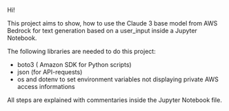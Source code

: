 Hi!

This project aims to show, how to use the Claude 3 base model from AWS Bedrock for text generation based on a user_input inside a Jupyter Notebook.

The following libraries are needed to do this project:
- boto3 ( Amazon SDK  for Python scripts)
- json (for API-requests)
- os  and dotenv to set environment variables not displaying private AWS access informations

All steps are explained with commentaries inside the Jupyter Notebook file.
